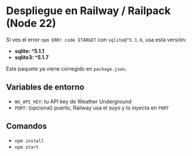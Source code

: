 # Despliegue en Railway / Railpack (Node 22)

Si ves el error `npm ERR! code ETARGET` con `sqlite@^5.1.6`, usa esta versión:
- **sqlite: ^5.1.1**
- **sqlite3: ^5.1.7**

Este paquete ya viene corregido en `package.json`.

## Variables de entorno
- `WU_API_KEY`: tu API key de Weather Underground
- `PORT`: (opcional) puerto, Railway usa el suyo y lo inyecta en `PORT`

## Comandos
- `npm install`
- `npm start`

